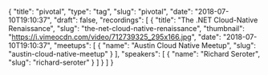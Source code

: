 {
  "title": "pivotal",
  "type": "tag",
  "slug": "pivotal",
  "date": "2018-07-10T19:10:37",
  "draft": false,
  "recordings": [
    {
      "title": "The .NET Cloud-Native Renaissance",
      "slug": "the-net-cloud-native-renaissance",
      "thumbnail": "https://i.vimeocdn.com/video/712739325_295x166.jpg",
      "date": "2018-07-10T19:10:37",
      "meetups": [
        {
          "name": "Austin Cloud Native Meetup",
          "slug": "austin-cloud-native-meetup"
        }
      ],
      "speakers": [
        {
          "name": "Richard Seroter",
          "slug": "richard-seroter"
        }
      ]
    }
  ]
}